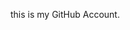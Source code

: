 this is my GitHub Account. 
<!---
HamzaAdouani19/HamzaAdouani19 is a ✨ special ✨ repository because its `README.md` (this file) appears on your GitHub profile.
You can click the Preview link to take a look at your changes.
--->
